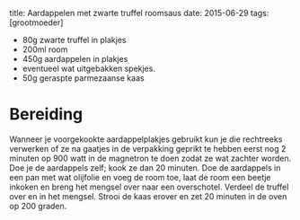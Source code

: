 title: Aardappelen met zwarte truffel roomsaus
date: 2015-06-29
tags: [grootmoeder]


* 80g zwarte truffel in plakjes
* 200ml room
* 450g aardappelen in plakjes
* eventueel wat uitgebakken spekjes.
* 50g geraspte parmezaanse kaas

# Bereiding
Wanneer je voorgekookte aardappelplakjes gebruikt kun je die rechtreeks verwerken of ze na gaatjes in de verpakking geprikt te hebben eerst nog 2 minuten op 900 watt in de magnetron te doen zodat ze wat zachter worden. Doe je de aardappels zelf; kook ze dan 20 minuten.
Doe de aardappels in een pan met wat olijfolie en voeg de room toe, laat de room een beetje inkoken en breng het mengsel over naar een overschotel. Verdeel de truffel over en in het mengsel. Strooi de kaas erover en zet 20 minuten in de oven op 200 graden.
